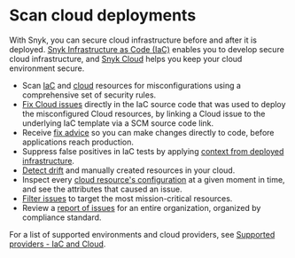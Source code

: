 # Scan cloud deployments

With Snyk, you can secure cloud infrastructure before and after it is deployed. [Snyk Infrastructure as Code (IaC)](snyk-infrastructure-as-code/) enables you to develop secure cloud infrastructure, and [Snyk Cloud](snyk-cloud/) helps you keep your cloud environment secure.

* Scan [IaC](snyk-infrastructure-as-code/) and [cloud](snyk-cloud/) resources for misconfigurations using a comprehensive set of security rules.
* [Fix Cloud issues](snyk-cloud/snyk-cloud-issues/fix-cloud-issues-in-iac.md) directly in the IaC source code that was used to deploy the misconfigured Cloud resources, by linking a Cloud issue to the underlying IaC template via a SCM source code link.
* Receive [fix advice](snyk-infrastructure-as-code/getting-started-snyk-iac.md) so you can make changes directly to code, before applications reach production.
* Suppress false positives in IaC tests by applying [context from deployed infrastructure](snyk-infrastructure-as-code/integrated-infrastructure-as-code/adding-cloud-context-to-your-iac-test.md).
* [Detect drift](snyk-infrastructure-as-code/detect-drift-and-manually-created-resources/) and manually created resources in your cloud.
* Inspect every [cloud resource's configuration](snyk-cloud/snyk-cloud-issues/view-cloud-issues-in-the-snyk-web-ui.md) at a given moment in time, and see the attributes that caused an issue.
* [Filter issues](snyk-cloud/snyk-cloud-issues/) to target the most mission-critical resources.
* Review a [report of issues](../manage-issues/snyk-reports/reporting-beta-2022/available-snyk-reports.md#cloud-compliance-issues-report) for an entire organization, organized by compliance standard.

For a list of supported environments and cloud providers, see [Supported providers - IaC and Cloud](supported-providers-iac-and-cloud.md).

